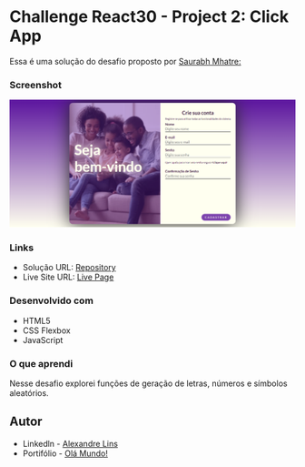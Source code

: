 # Challenge React30 - Project 2: Click App
Essa é uma solução do desafio proposto por [ Saurabh Mhatre: ](https://smhatre59.medium.com/react-30-project-2-building-a-clicker-app-with-react-js-79831b1ae037)


### Screenshot

![](/img/FireShot%20Capture%20027%20-%20Password%20Generator.png)

### Links

- Solução URL: [Repository](https://github.com/aslinsjr/clicker-app)
- Live Site URL: [Live Page](https://clicker-app-zeta.vercel.app/)

### Desenvolvido com

- HTML5
- CSS Flexbox
- JavaScript

### O que aprendi

Nesse desafio explorei funções de geração de letras, números e símbolos aleatórios.


## Autor

- Linkedln - [Alexandre Lins](https://www.linkedin.com/in/alexandre-lins-14b190274/)
- Portifólio - [Olá Mundo!](https://aslinsjr.github.io/my-web-site/)